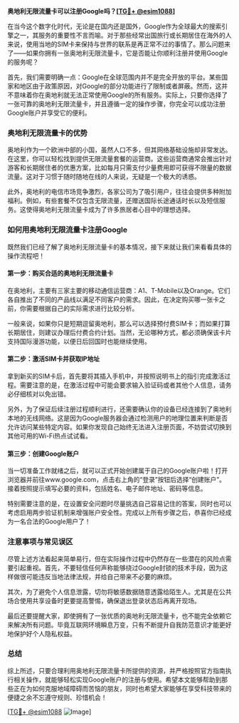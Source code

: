 **奥地利无限流量卡可以注册Google吗？[[TG💪+ @esim1088](https://t.me/s/esim1088)]**

在当今这个数字化时代，无论是在国内还是国外，Google作为全球最大的搜索引擎之一，其服务的重要性不言而喻。对于那些经常出国旅行或长期居住在海外的人来说，使用当地的SIM卡来保持与世界的联系是再正常不过的事情了。那么问题来了——如果你拥有一张奥地利无限流量卡，它是否能让你顺利注册并使用Google的服务呢？

首先，我们需要明确一点：Google在全球范围内并不是完全开放的平台。某些国家和地区由于政策原因，对Google的部分功能进行了限制或者屏蔽。然而，这并不意味着你在奥地利就无法正常使用Google的所有服务。实际上，只要你选择了一张可靠的奥地利无限流量卡，并且遵循一定的操作步骤，你完全可以成功注册Google账户并享受它的便利。

### 奥地利无限流量卡的优势

奥地利作为一个欧洲中部的小国，虽然人口不多，但其网络基础设施却非常发达。在这里，你可以轻松找到提供无限流量套餐的运营商。这些运营商通常会推出针对游客和长期居住者的优惠方案，比如每月只需支付少量费用即可获得不限量的数据流量。这对于习惯于随时随地在线的人来说，无疑是一个极大的诱惑。

此外，奥地利的电信市场竞争激烈，各家公司为了吸引用户，往往会提供多种附加福利。例如，有些套餐不仅包含无限流量，还赠送国际长途通话时长以及短信服务。这使得奥地利无限流量卡成为了许多旅居者心目中的理想选择。

### 如何用奥地利无限流量卡注册Google

既然我们已经了解了奥地利无限流量卡的基本情况，接下来就让我们来看看具体的操作流程吧！

#### 第一步：购买合适的奥地利无限流量卡

在奥地利，主要有三家主要的移动通信运营商：A1、T-Mobile以及Orange。它们各自推出了不同的产品线以满足不同客户的需求。因此，在决定购买哪一张卡之前，你需要根据自己的实际需求进行比较分析。

一般来说，如果你只是短期逗留奥地利，那么可以选择预付费SIM卡；而如果打算长期居住，则建议办理后付费合约计划。当然，无论哪种方式，都必须确保该卡片支持国际漫游功能，以便日后回国时也能继续使用。

#### 第二步：激活SIM卡并获取IP地址

拿到新买的SIM卡后，首先要将其插入手机中，并按照说明书上的指引完成激活过程。需要注意的是，在激活过程中可能会要求输入验证码或者其他个人信息，请务必仔细核对以免出错。

另外，为了保证后续注册过程顺利进行，还需要确认你的设备已经连接到了奥地利本地的无线网络。这是因为Google服务器会通过检测用户的地理位置来判断是否允许访问某些特定内容。如果你发现自己始终无法进入注册页面，不妨尝试切换到其他可用的Wi-Fi热点试试看。

#### 第三步：创建Google账户

当一切准备工作就绪之后，就可以正式开始创建属于自己的Google账户啦！打开浏览器并前往www.google.com，点击右上角的“登录”按钮后选择“创建账户”。接着按照提示填写必要的资料，包括姓名、电子邮件地址、密码等信息。

特别需要注意的是，在设置安全问题时尽量挑选自己容易记住的答案，同时也可以考虑启用两步验证机制来增强账户安全性。完成以上所有步骤之后，恭喜你已经成为一名合法的Google用户了！

### 注意事项与常见误区

尽管上述方法看起来简单易行，但在实际操作过程中仍然存在一些潜在的风险点需要引起重视。首先，不要轻信任何声称能够绕过Google封锁的技术手段，因为这样做很可能违反当地法律法规，并给自己带来不必要的麻烦。

其次，为了避免个人信息泄露，切勿将敏感数据随意透露给陌生人。尤其是在公共场合使用共享设备时更要提高警惕，确保退出登录状态后再离开现场。

最后还要提醒大家，即使拥有了一张优质的奥地利无限流量卡，也不能完全依赖它来解决所有问题。毕竟互联网环境瞬息万变，只有不断提升自我防范意识才能更好地保护好个人隐私权益。

### 总结

综上所述，只要合理利用奥地利无限流量卡所提供的资源，并严格按照官方指南执行相关操作，就能够轻松实现Google账户的注册与使用。希望本文能够帮助到那些正在为如何克服地域障碍而苦恼的朋友，同时也希望大家能够在享受科技带来的便捷之余不忘遵守规则、珍惜机会！

[[TG💪+ @esim1088](https://t.me/s/esim1088) ![Image](https://i.postimg.cc/4NQfJmqS/Snipaste-2025-05-13-00-14-12.png)]